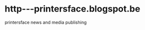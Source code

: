 http---printersface.blogspot.be
===============================

printersface news and  media publishing